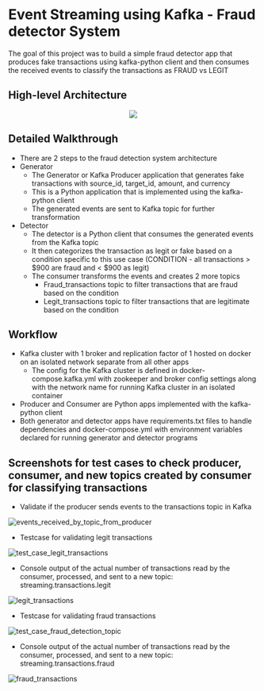 # Event Streaming using Kafka - Fraud detector System

The goal of this project was to build a simple fraud detector app that produces fake transactions using kafka-python client and then consumes the received events to classify the transactions as FRAUD vs LEGIT

## High-level Architecture

<p align="center">
  <img src="https://github.com/meetapandit/kafka_fraud_detector_system/assets/15186489/1c2b7bcc-88f7-4d4a-9a41-6c5b41156c14"> 
</p>

## Detailed Walkthrough
- There are 2 steps to the fraud detection system architecture
- Generator
  - The Generator or Kafka Producer application that generates fake transactions with source_id, target_id, amount, and currency
  - This is a Python application that is implemented using the kafka-python client
  - The generated events are sent to Kafka topic for further transformation
- Detector
    - The detector is a Python client that consumes the generated events from the Kafka topic
    - It then categorizes the transaction as legit or fake based on a condition specific to this use case (CONDITION - all transactions > $900 are fraud and < $900 as legit)
    - The consumer transforms the events and creates 2 more topics
      - Fraud_transactions topic to filter transactions that are fraud based on the condition
      - Legit_transactions topic to filter transactions that are legitimate based on the condition

## Workflow
- Kafka cluster with 1 broker and replication factor of 1 hosted on docker on an isolated network separate from all other apps
  - The config for the Kafka cluster is defined in docker-compose.kafka.yml with zookeeper and broker config settings along with the network name for running Kafka cluster in an isolated container
- Producer and Consumer are Python apps implemented with the kafka-python client
- Both generator and detector apps have requirements.txt files to handle dependencies and docker-compose.yml with environment variables declared for running generator and detector programs

## Screenshots for test cases to check producer, consumer, and new topics created by consumer for classifying transactions

- Validate if the producer sends events to the transactions topic in Kafka

![events_received_by_topic_from_producer](https://github.com/meetapandit/kafka_fraud_detector_system/assets/15186489/85040c27-9f2c-489f-9022-5a2d26af648e)

- Testcase for validating legit transactions

![test_case_legit_transactions](https://github.com/meetapandit/kafka_fraud_detector_system/assets/15186489/4a9cbb0b-86ad-45ef-9ffa-a03226f71519)

- Console output of the actual number of transactions read by the consumer, processed, and sent to a new topic: streaming.transactions.legit

![legit_transactions](https://github.com/meetapandit/kafka_fraud_detector_system/assets/15186489/aa259bf4-7aad-497e-aee9-fb0603e07b7b)

- Testcase for validating fraud transactions

![test_case_fraud_detection_topic](https://github.com/meetapandit/kafka_fraud_detector_system/assets/15186489/b5f7ce0c-5eb4-4737-93b5-6c6fc6882d25)

- Console output of the actual number of transactions read by the consumer, processed, and sent to a new topic: streaming.transactions.fraud

![fraud_transactions](https://github.com/meetapandit/kafka_fraud_detector_system/assets/15186489/ca0fea4f-1fb2-481c-bf4e-768fdc33cedd)

